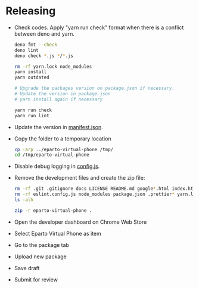 # Releasing

- Check codes.
  Apply "yarn run check" format when there is a conflict between deno and yarn.

  ```bash
  deno fmt --check
  deno lint
  deno check *.js */*.js

  rm -rf yarn.lock node_modules
  yarn install
  yarn outdated

  # Upgrade the packages version on package.json if necessary.
  # Update the version in package.json
  # yarn install again if necessary

  yarn run check
  yarn run lint
  ```

- Update the version in [manifest.json](/manifest.json).

- Copy the folder to a temporary location

  ```bash
  cp -arp ../eparto-virtual-phone /tmp/
  cd /tmp/eparto-virtual-phone
  ```

- Disable debug logging in [config.js](/lib/config.js).

- Remove the development files and create the zip file:

  ```bash
  rm -rf .git .gitignore docs LICENSE README.md google*.html index.html
  rm -rf eslint.config.js node_modules package.json .prettier* yarn.lock
  ls -alh

  zip -r eparto-virtual-phone .
  ```

- Open the developer dashboard on Chrome Web Store

- Select Eparto Virtual Phone as item

- Go to the package tab

- Upload new package

- Save draft

- Submit for review

